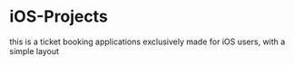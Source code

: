 # iOS-Projects

this is a ticket booking applications exclusively made for iOS users, with a simple layout
